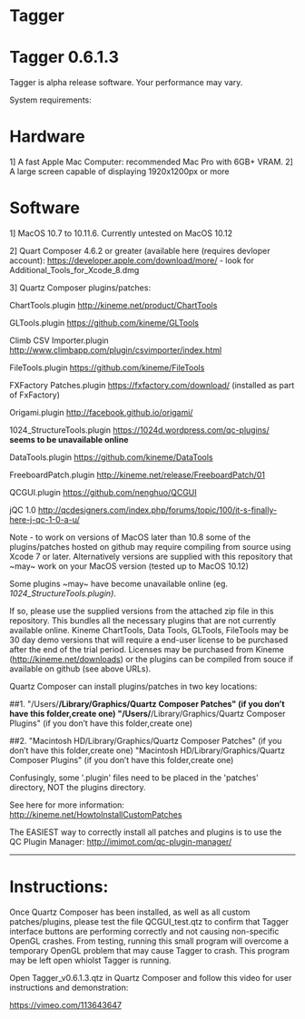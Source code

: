# Tagger

# Tagger 0.6.1.3

Tagger is alpha release software. Your performance may vary.

System requirements:

# Hardware

1] A fast Apple Mac Computer: recommended Mac Pro with 6GB+ VRAM.
2] A large screen capable of displaying 1920x1200px or more

# Software

1] MacOS 10.7 to 10.11.6. Currently untested on MacOS 10.12

2] Quart Composer 4.6.2 or greater (available here (requires devloper account): https://developer.apple.com/download/more/ - look for Additional_Tools_for_Xcode_8.dmg

3] Quartz Composer plugins/patches:

  ChartTools.plugin http://kineme.net/product/ChartTools

  GLTools.plugin https://github.com/kineme/GLTools

  Climb CSV Importer.plugin http://www.climbapp.com/plugin/csvimporter/index.html

  FileTools.plugin https://github.com/kineme/FileTools

  FXFactory Patches.plugin https://fxfactory.com/download/ (installed as part of FxFactory)

  Origami.plugin http://facebook.github.io/origami/

  1024_StructureTools.plugin https://1024d.wordpress.com/qc-plugins/ __seems to be unavailable online__

  DataTools.plugin https://github.com/kineme/DataTools

  FreeboardPatch.plugin http://kineme.net/release/FreeboardPatch/01

  QCGUI.plugin https://github.com/nenghuo/QCGUI

  jQC 1.0 http://qcdesigners.com/index.php/forums/topic/100/it-s-finally-here-j-qc-1-0-a-u/


Note - to work on versions of MacOS later than 10.8 some of the plugins/patches hosted on github may require compiling from source using Xcode 7 or later. Alternatively versions are supplied with this repository that ~may~ work on your MacOS version (tested up to MacOS 10.12)

Some plugins ~may~ have become unavailable online (eg. _1024_StructureTools.plugin)_. 

If so, please use the supplied versions from the attached zip file in this repository. This bundles all the necessary plugins that are not currently available online. Kineme ChartTools, Data Tools, GLTools, FileTools may be 30 day demo versions that will require a end-user license to be purchased after the end of the trial period. Licenses may be purchased from Kineme (http://kineme.net/downloads) or the plugins can be compiled from souce if available on github (see above URLs).

Quartz Composer can install plugins/patches in two key locations:

##1.
"/Users/****/Library/Graphics/Quartz Composer Patches" (if you don’t have this folder,create one)
"/Users/****/Library/Graphics/Quartz Composer Plugins" (if you don’t have this folder,create one)

##2.
"Macintosh HD/Library/Graphics/Quartz Composer Patches" (if you don’t have this folder,create one)
"Macintosh HD/Library/Graphics/Quartz Composer Plugins" (if you don’t have this folder,create one)

Confusingly, some '.plugin' files need to be placed in the 'patches' directory, NOT the plugins directory.

See here for more information: http://kineme.net/HowtoInstallCustomPatches

The EASIEST way to correctly install all patches and plugins is to use the QC Plugin Manager: http://imimot.com/qc-plugin-manager/

_________________________________

# Instructions:

Once Quartz Composer has been installed, as well as all custom patches/plugins, please test the file QCGUI_test.qtz to confirm that Tagger interface buttons are performing correctly and not causing non-specific OpenGL crashes. From testing, running this small program will overcome a temporary OpenGL problem that may cause Tagger to crash. This program may be left open whiolst Tagger is running.

Open Tagger_v0.6.1.3.qtz in Quartz Composer and follow this video for user instructions and demonstration:

https://vimeo.com/113643647


